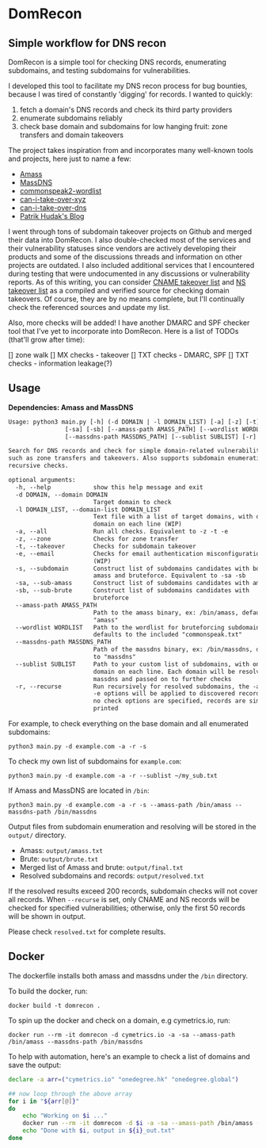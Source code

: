 # DomRecon

## Simple workflow for DNS recon  

DomRecon is a simple tool for checking DNS records, enumerating subdomains, and testing subdomains for vulnerabilities.

I developed this tool to facilitate my DNS recon process for bug bounties, because I was tired of constantly 'digging' for records. I wanted to quickly:

1. fetch a domain's DNS records and check its third party providers
2. enumerate subdomains reliably
3. check base domain and subdomains for low hanging fruit: zone transfers and domain takeovers

The project takes inspiration from and incorporates many well-known tools and projects, here just to name a few:

* [Amass](https://github.com/OWASP/Amass)
* [MassDNS](https://github.com/blechschmidt/massdns)
* [commonspeak2-wordlist](https://github.com/assetnote/commonspeak2-wordlists)
* [can-i-take-over-xyz](https://github.com/EdOverflow/can-i-take-over-xyz)
* [can-i-take-over-dns](https://github.com/indianajson/can-i-take-over-dns)
* [Patrik Hudak's Blog](https://0xpatrik.com/)

I went through tons of subdomain takeover projects on Github and merged their data into DomRecon. I also double-checked most of the services and their vulnerability statuses since vendors are actively developing their products and some of the discussions threads and information on other projects are outdated. I also included additional services that I encountered during testing that were undocumented in any discussions or vulnerability reports. As of this writing, you can consider [CNAME takeover list](./cname-tko.json) and [NS takeover list](./ns-tko.json) as a compiled and verified source for checking domain takeovers. Of course, they are by no means complete, but I'll continually check the referenced sources and update my list.

Also, more checks will be added! I have another DMARC and SPF checker tool that I've yet to incorporate into DomRecon. Here is a list of TODOs (that'll grow after time):

[] zone walk
[] MX checks - takeover
[] TXT checks - DMARC, SPF
[] TXT checks - information leakage(?)

## Usage

**Dependencies: Amass and MassDNS**

```txt
Usage: python3 main.py [-h] (-d DOMAIN | -l DOMAIN_LIST) [-a] [-z] [-t] [-e] [-s]
                [-sa] [-sb] [--amass-path AMASS_PATH] [--wordlist WORDLIST]
                [--massdns-path MASSDNS_PATH] [--sublist SUBLIST] [-r]

Search for DNS records and check for simple domain-related vulnerabilities,
such as zone transfers and takeovers. Also supports subdomain enumeration and
recursive checks.

optional arguments:
  -h, --help            show this help message and exit
  -d DOMAIN, --domain DOMAIN
                        Target domain to check
  -l DOMAIN_LIST, --domain-list DOMAIN_LIST
                        Text file with a list of target domains, with one
                        domain on each line (WIP)
  -a, --all             Run all checks. Equivalent to -z -t -e
  -z, --zone            Checks for zone transfer
  -t, --takeover        Checks for subdomain takeover
  -e, --email           Checks for email authentication misconfigurations
                        (WIP)
  -s, --subdomain       Construct list of subdomains candidates with both
                        amass and bruteforce. Equivalent to -sa -sb
  -sa, --sub-amass      Construct list of subdomains candidates with amass
  -sb, --sub-brute      Construct list of subdomains candidates with
                        bruteforce
  --amass-path AMASS_PATH
                        Path to the amass binary, ex: /bin/amass, defaults to
                        "amass"
  --wordlist WORDLIST   Path to the wordlist for bruteforcing subdomains,
                        defaults to the included "commonspeak.txt"
  --massdns-path MASSDNS_PATH
                        Path of the massdns binary, ex: /bin/massdns, defaults
                        to "massdns"
  --sublist SUBLIST     Path to your custom list of subdomains, with one
                        domain on each line. Each domain will be resolved with
                        massdns and passed on to further checks
  -r, --recurse         Run recursively for resolved subdomains, the -a -t -z
                        -e options will be applied to discovered records. If
                        no check options are specified, records are simply
                        printed
```

For example, to check everything on the base domain and all enumerated subdomains:

`python3 main.py -d example.com -a -r -s`

To check my own list of subdomains for `example.com`:

`python3 main.py -d example.com -a -r --sublist ~/my_sub.txt`

If Amass and MassDNS are located in `/bin`:

`python3 main.py -d example.com -a -r -s --amass-path /bin/amass --massdns-path /bin/massdns`

Output files from subdomain enumeration and resolving will be stored in the `output/` directory.
* Amass: `output/amass.txt`
* Brute: `output/brute.txt`
* Merged list of Amass and brute: `output/final.txt`
* Resolved subdomains and records: `output/resolved.txt`

If the resolved results exceed 200 records, subdomain checks will not cover all records. When `--recurse` is set, only CNAME and NS records will be checked for specified vulnerabilities; otherwise, only the first 50 records will be shown in output.

Please check `resolved.txt` for complete results.

## Docker

The dockerfile installs both amass and massdns under the `/bin` directory. 

To build the docker, run:

`docker build -t domrecon .`

To spin up the docker and check on a domain, e.g cymetrics.io, run:

`docker run --rm -it domrecon -d cymetrics.io -a -sa --amass-path /bin/amass --massdns-path /bin/massdns`

To help with automation, here's an example to check a list of domains and save the output:

```bash
declare -a arr=("cymetrics.io" "onedegree.hk" "onedegree.global")

## now loop through the above array
for i in "${arr[@]}"
do
    echo "Working on $i ..."
    docker run --rm -it domrecon -d $i -a -sa --amass-path /bin/amass --massdns-path /bin/massdns > ${i}_out.txt
    echo "Done with $i, output in ${i}_out.txt"
done
```